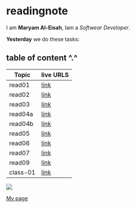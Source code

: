 # readingnote



I am **Maryam Al-Eisah**, Iam a *Softwear Developer*.

**Yesterday** we do these tasks:



## table of content ^.^


| Topic | live URLS |
| ----------- | ----------- |
| read01 | [link](https://maryamaleisah.github.io/Reading-notes/read01)|
| read02 | [link](https://maryamaleisah.github.io/Reading-notes/read02)|
| read03 | [link](https://maryamaleisah.github.io/Reading-notes/read03)|
| read04a | [link](https://maryamaleisah.github.io/Reading-notes/read04a)|
| read04b | [link](https://maryamaleisah.github.io/Reading-notes/read04b)|
| read05 | [link](https://maryamaleisah.github.io/Reading-notes/read05)|
| read06 | [link](https://maryamaleisah.github.io/Reading-notes/read06)|
| read07 | [link](https://maryamaleisah.github.io/Reading-notes/read07)|
| read09 | [link](https://maryamaleisah.github.io/Reading-notes/read09)|
| class-01 | [link](https://maryamaleisah.github.io/Reading-notes/read201)|







![](https://fscomps.fotosearch.com/compc/CSP/CSP320/photos-software-developer-programming-stock-image__k49565133.jpg)

[My page](https://github.com/MaryamAlEisah/readingnote)